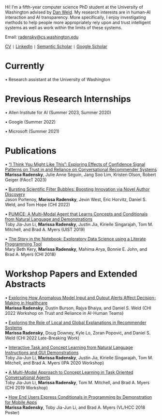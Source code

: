 Hi! I'm a fifth-year computer science PhD student at the University of Washington advised by [Dan Weld](https://www.cs.washington.edu/people/faculty/weld). My research interests are in human-AI interaction and AI transparency. More specifically, I enjoy investigating methods to help people more appropriately rely upon and trust intelligent systems as well as work within the limits of these systems.

Email: radensky@cs.washington.edu

[CV](https://github.com/marissaradensky/research/blob/gh-pages/CV2024.pdf) ```|``` [LinkedIn](https://www.linkedin.com/in/marissa-radensky-51115a100/) ```|``` [Semantic Scholar](https://www.semanticscholar.org/author/40961666) ```|``` [Google Scholar](https://scholar.google.com/citations?user=YRCUN_UAAAAJ&hl=en&oi=ao)

# Currently
• Research assistant at the University of Washington

# Previous Research Internships
• Allen Institute for AI (Summer 2023, Summer 2020)

• Google (Summer 2022)

• Microsoft (Summer 2021)

# Publications
• [“I Think You Might Like This”: Exploring Effects of Confidence Signal Patterns on Trust in and Reliance on Conversational Recommender Systems](https://dl.acm.org/doi/10.1145/3593013.3594043)
<br /> **Marissa Radensky**, Julie Anne Séguin, Jang Soo Lim, Kristen Olson, Robert Geiger (FAccT 2023)

• [Bursting Scientific Filter Bubbles: Boosting Innovation via Novel Author Discovery](https://arxiv.org/pdf/2108.05669.pdf)
<br /> Jason Portenoy, **Marissa Radensky**, Jevin West, Eric Horvitz, Daniel S. Weld, and Tom Hope (CHI 2022)

• [PUMICE: A Multi-Modal Agent that Learns Concepts and Conditionals from Natural Language and Demonstrations](https://toby.li/files/Li_Pumice_UIST19.pdf)
<br /> Toby Jia-Jun Li, **Marissa Radensky**, Justin Jia, Kirielle Singarajah, Tom M. Mitchell, and Brad A. Myers (UIST 2019)

• [The Story in the Notebook:  Exploratory Data Science using a Literate Programming Tool](https://marybethkery.com/projects/Verdant/Kery-The-Story-in-the-Notebook-Exploratory-Data-Science-using-a-Literate-Programming-Tool.pdf)
<br /> Mary Beth Kery, **Marissa Radensky**, Mahima Arya, Bonnie E. John, and Brad A. Myers (CHI 2018)

# Workshop Papers and Extended Abstracts
• [Exploring How Anomalous Model Input and Output Alerts Affect Decision-Making in Healthcare](https://arxiv.org/pdf/2204.13194.pdf)
<br /> **Marissa Radensky**, Dustin Burson, Rajya Bhaiya, and Daniel S. Weld (CHI 2022 Workshop on Trust and Reliance in AI-Human Teams)

• [Exploring the Role of Local and Global Explanations in Recommender Systems](https://arxiv.org/pdf/2109.13301.pdf)
<br /> **Marissa Radensky**, Doug Downey, Kyle Lo, Zoran Popović, and Daniel S. Weld (CHI 2022 Late-Breaking Work)

• [Interactive Task and Concept Learning from Natural Language Instructions and GUI Demonstrations](https://arxiv.org/pdf/1909.00031.pdf)
<br /> Toby Jia-Jun Li, **Marissa Radensky**, Justin Jia, Kirielle Singarajah, Tom M. Mitchell, and Brad A. Myers (IPA 2020 Workshop) 

• [A Multi-Modal Approach to Concept Learning in Task Oriented Conversational Agents](https://toby.li/files/MultiModalApproachToConceptLearning_Li.pdf)
<br /> Toby Jia-Jun Li, **Marissa Radensky**, Tom M. Mitchell, and Brad A. Myers (CHI 2019 Workshop) 

• [How End Users Express Conditionals in Programming by Demonstration for Mobile Apps](http://www.cs.cmu.edu/~NatProg/papers/p311-radensky.pdf)
<br /> **Marissa Radensky**, Toby Jia-Jun Li, and Brad A. Myers (VL/HCC 2018 Poster)
